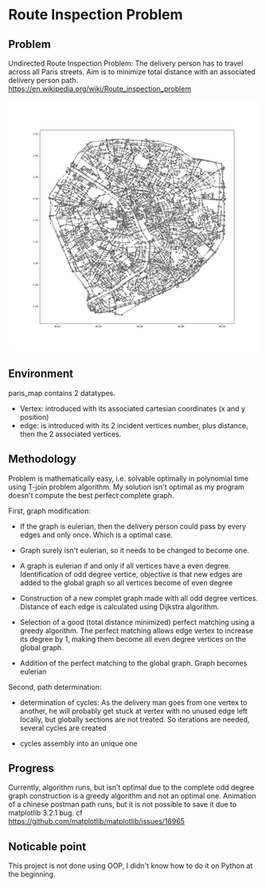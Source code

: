 Route Inspection Problem
========================

Problem
-------
Undirected Route Inspection Problem: 
The delivery person has to travel across all Paris streets.
Aim is to minimize total distance with an associated delivery person path.
https://en.wikipedia.org/wiki/Route_inspection_problem

<img src="edgesPathGraph.png" width ="1000">

Environment
-----------
paris_map contains 2 datatypes.
* Vertex: introduced with its associated cartesian coordinates (x and y position)
* edge: is introduced with its 2 incident vertices number, plus distance, then the 2 associated vertices. 

Methodology
-----------
Problem is mathematically easy, i.e. solvable optimally in polynomial time using T-join problem algorithm. 
My solution isn't optimal as my program doesn't compute the best perfect complete graph.

First, graph modification:

* If the graph is eulerian, then the delivery person could pass by every edges and only once. Which is a optimal case.

* Graph surely isn't eulerian, so it needs to be changed to become one.

* A graph is eulerian if and only if all vertices have a even degree. Identification of odd degree vertice, objective is that new edges are added to the global graph so all vertices become of even degree

* Construction of a new complet graph made with all odd degree vertices. Distance of each edge is calculated using Dijkstra algorithm.

* Selection of a good (total distance minimized) perfect matching using a greedy algorithm. The perfect matching allows edge vertex to increase its degree by 1, making them become all even degree vertices on the global graph.

* Addition of the perfect matching to the global graph. Graph becomes eulerian

Second, path determination:

* determination of cycles: As the delivery man goes from one vertex to another, he will probably get stuck at vertex with no unused edge left locally, but globally sections are not treated. So iterations are needed, several cycles are created

* cycles assembly into an unique one

Progress
--------

Currently, algorithm runs, but isn't optimal due to the complete odd degree graph construction is a greedy algorithm and not an optimal one.
Animation of a chinese postman path runs, but it is not possible to save it due to matplotlib 3.2.1 bug. cf https://github.com/matplotlib/matplotlib/issues/16965

Noticable point
---------------

This project is not done using OOP, I didn't know how to do it on Python at the beginning.




